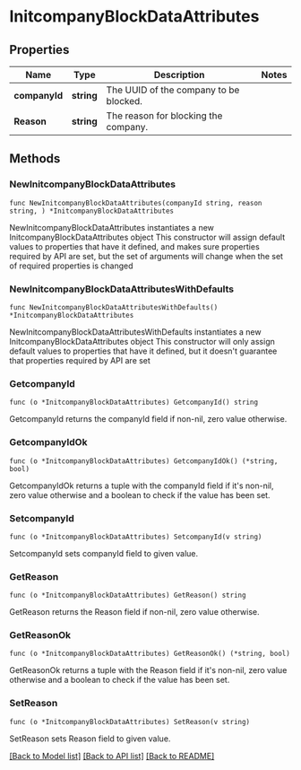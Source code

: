 # InitcompanyBlockDataAttributes

## Properties

Name | Type | Description | Notes
------------ | ------------- | ------------- | -------------
**companyId** | **string** | The UUID of the company to be blocked. | 
**Reason** | **string** | The reason for blocking the company. | 

## Methods

### NewInitcompanyBlockDataAttributes

`func NewInitcompanyBlockDataAttributes(companyId string, reason string, ) *InitcompanyBlockDataAttributes`

NewInitcompanyBlockDataAttributes instantiates a new InitcompanyBlockDataAttributes object
This constructor will assign default values to properties that have it defined,
and makes sure properties required by API are set, but the set of arguments
will change when the set of required properties is changed

### NewInitcompanyBlockDataAttributesWithDefaults

`func NewInitcompanyBlockDataAttributesWithDefaults() *InitcompanyBlockDataAttributes`

NewInitcompanyBlockDataAttributesWithDefaults instantiates a new InitcompanyBlockDataAttributes object
This constructor will only assign default values to properties that have it defined,
but it doesn't guarantee that properties required by API are set

### GetcompanyId

`func (o *InitcompanyBlockDataAttributes) GetcompanyId() string`

GetcompanyId returns the companyId field if non-nil, zero value otherwise.

### GetcompanyIdOk

`func (o *InitcompanyBlockDataAttributes) GetcompanyIdOk() (*string, bool)`

GetcompanyIdOk returns a tuple with the companyId field if it's non-nil, zero value otherwise
and a boolean to check if the value has been set.

### SetcompanyId

`func (o *InitcompanyBlockDataAttributes) SetcompanyId(v string)`

SetcompanyId sets companyId field to given value.


### GetReason

`func (o *InitcompanyBlockDataAttributes) GetReason() string`

GetReason returns the Reason field if non-nil, zero value otherwise.

### GetReasonOk

`func (o *InitcompanyBlockDataAttributes) GetReasonOk() (*string, bool)`

GetReasonOk returns a tuple with the Reason field if it's non-nil, zero value otherwise
and a boolean to check if the value has been set.

### SetReason

`func (o *InitcompanyBlockDataAttributes) SetReason(v string)`

SetReason sets Reason field to given value.



[[Back to Model list]](../README.md#documentation-for-models) [[Back to API list]](../README.md#documentation-for-api-endpoints) [[Back to README]](../README.md)


